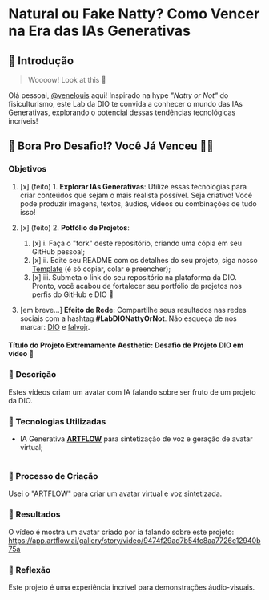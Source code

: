 # Natural ou Fake Natty? Como Vencer na Era das IAs Generativas

## 🚀 Introdução

> Woooow! Look at this 👀

Olá pessoal, <a href="https://github.com/venelouis/"> @venelouis</a> aqui! Inspirado na hype _"Natty or Not"_ do fisiculturismo, este Lab da DIO te convida a conhecer o mundo das IAs Generativas, explorando o potencial dessas tendências tecnológicas incríveis!

## 🎯 Bora Pro Desafio!? Você Já Venceu 💪🤓

### Objetivos

1. [x] (feito) 1. **Explorar IAs Generativas**: Utilize essas tecnologias para criar conteúdos que sejam o mais realista possível. Seja criativo! Você pode produzir imagens, textos, áudios, vídeos ou combinações de tudo isso!


2. [x] (feito) 2. **Potfólio de Projetos**:
    1. [x] i. Faça o "fork" deste repositório, criando uma cópia em seu GitHub pessoal;
    2. [x] ii. Edite seu README com os detalhes do seu projeto, siga nosso [Template](#template) (é só copiar, colar e preencher);
    3. [x] iii. Submeta o link do seu repositório na plataforma da DIO. Pronto, você acabou de fortalecer seu portfólio de projetos nos perfis do GitHub e DIO 🚀
3. [em breve...] **Efeito de Rede**: Compartilhe seus resultados nas redes sociais com a hashtag **#LabDIONattyOrNot**. Não esqueça de nos marcar: [DIO](https://www.linkedin.com/school/dio-makethechange) e [falvojr](https://www.linkedin.com/in/falvojr).
</form>


<h4> Título do Projeto Extremamente Aesthetic: Desafio de Projeto DIO em vídeo 🎥</h4>

### 📒 Descrição
Estes vídeos criam um avatar com IA falando sobre ser fruto de um projeto da DIO.



### 🤖 Tecnologias Utilizadas
- IA Generativa **[ARTFLOW](https://app.arflow.aI)** para sintetização de voz e geração de avatar virtual;
#

### 🧐 Processo de Criação
Usei o "ARTFLOW" para criar um avatar virtual e voz sintetizada.

### 🚀 Resultados
O vídeo é mostra um avatar criado por ia falando sobre este projeto:
https://app.artflow.ai/gallery/story/video/9474f29ad7b54fc8aa7726e12940b75a

### 💭 Reflexão
Este projeto é uma experiência incrível para demonstrações áudio-visuais.


<!--
### Exemplos e Insigths

- [E-BOOK](/exemplos/E-BOOK.md)
- [Podcast](/exemplos/PODCAST.md)
- [Vídeo (Avatar Virtual)](/exemplos/VIDEO.md)

## Links Interessantes

[Base10: If You’re Not First, You’re Last: How AI Becomes Mission Critical](https://base10.vc/post/generative-ai-mission-critical/)

![Base10's Trend Map Generative AI](https://github.com/digitalinnovationone/lab-natty-or-not/assets/730492/f4df26e8-f8f7-4419-8252-c69d73ea930c)

